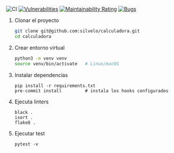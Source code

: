 ![CI](https://github.com/silvelo/calculadora/actions/workflows/ci.yml/badge.svg)
[![Vulnerabilities](https://sonarcloud.io/api/project_badges/measure?project=silvelo_calculadora&metric=vulnerabilities)](https://sonarcloud.io/summary/new_code?id=silvelo_calculadora)
[![Maintainability Rating](https://sonarcloud.io/api/project_badges/measure?project=silvelo_calculadora&metric=sqale_rating)](https://sonarcloud.io/summary/new_code?id=silvelo_calculadora)
[![Bugs](https://sonarcloud.io/api/project_badges/measure?project=silvelo_calculadora&metric=bugs)](https://sonarcloud.io/summary/new_code?id=silvelo_calculadora)

1. Clonar el proyecto
  
    ```bash
    git clone git@github.com:silvelo/calculadora.git
    cd calculadora
    ```

2. Crear entorno virtual

    ```bash
    python3 -m venv venv
    source venv/bin/activate   # Linux/macOS
    ```

3. Instalar dependencias
    
    ```
    pip install -r requirements.txt
    pre-commit install         # instala los hooks configurados
    ```

4. Ejecuta linters

    ```
    black .
    isort .
    flake8 .
    ```

5. Ejecutar test

   ```
   pytest -v
   ```
